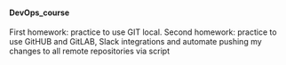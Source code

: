#### DevOps_course
First homework: practice to use GIT local.
Second homework: practice to use GitHUB and GitLAB, Slack integrations and automate pushing my changes to all remote repositories via script
